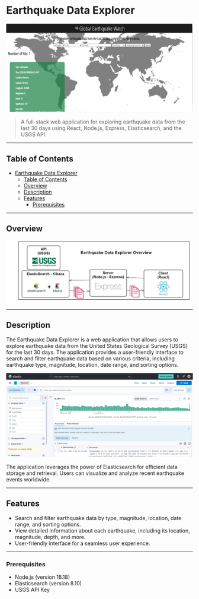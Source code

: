 # Earthquake Data Explorer

![Project Image](/img/img01.PNG)

> A full-stack web application for exploring earthquake data from the last 30 days using React, Node.js, Express, Elasticsearch, and the USGS API.

---


## Table of Contents

- [Earthquake Data Explorer](#earthquake-data-explorer)
  - [Table of Contents](#table-of-contents)
  - [Overview](#overview)
  - [Description](#description)
  - [Features](#features)
    - [Prerequisites](#prerequisites)

---

## Overview


![Project Architecture](/img/earthquake_data_explorer.png)

---

## Description

The Earthquake Data Explorer is a web application that allows users to explore earthquake data from the United States Geological Survey (USGS) for the last 30 days. The application provides a user-friendly interface to search and filter earthquake data based on various criteria, including earthquake type, magnitude, location, date range, and sorting options.

![Screenshot](/img/img02.PNG)

The application leverages the power of Elasticsearch for efficient data storage and retrieval. Users can visualize and analyze recent earthquake events worldwide.

---

## Features

- Search and filter earthquake data by type, magnitude, location, date range, and sorting options.
- View detailed information about each earthquake, including its location, magnitude, depth, and more.
- User-friendly interface for a seamless user experience.

---

### Prerequisites

- Node.js (version 18.18)
- Elasticsearch (version 8.10)
- USGS API Key
